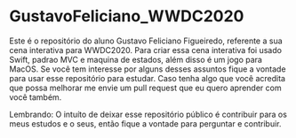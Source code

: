 # GustavoFeliciano_WWDC2020
Este é o repositório do aluno Gustavo Feliciano Figueiredo, referente a sua cena interativa para WWDC2020. 
Para criar essa cena interativa foi usado Swift, padrao MVC e maquina de estados, além disso é um jogo para MacOS. Se você tem interesse por alguns desses assuntos fique a vontade para usar esse repositório para estudar. Caso tenha algo que você acredita que possa melhorar me envie um pull request que eu quero aprender com você também.

Lembrando: O intuíto de deixar esse repositório público é contribuir para os meus estudos e o seus, então fique a vontade para perguntar e contribuir.
